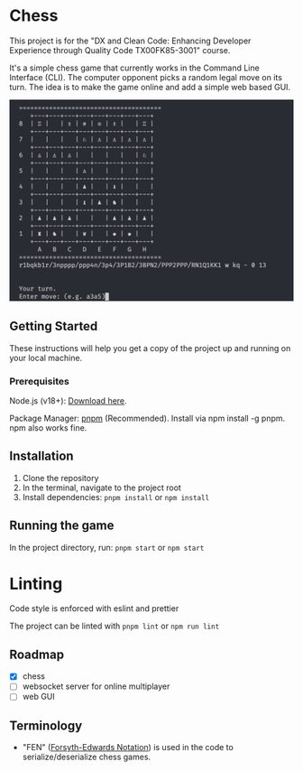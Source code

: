 # Chess

This project is for the "DX and Clean Code: Enhancing Developer Experience through Quality Code TX00FK85-3001" course.

It's a simple chess game that currently works in the Command Line Interface (CLI). The computer opponent picks a random legal move on its turn. The idea is to make the game online and add a simple web based GUI.

![Alt text](docs/screenshot.png)

## Getting Started

These instructions will help you get a copy of the project up and running on your local machine.

### Prerequisites

Node.js (v18+):
[Download here](https://nodejs.org/en).

Package Manager:
[pnpm](https://pnpm.io/) (Recommended). Install via npm install -g pnpm. npm also works fine.

## Installation

1. Clone the repository
2. In the terminal, navigate to the project root
3. Install dependencies: `pnpm install` or `npm install`

## Running the game

In the project directory, run: `pnpm start` or `npm start`

# Linting

Code style is enforced with eslint and prettier

The project can be linted with `pnpm lint` or `npm run lint`

## Roadmap

-   [x] chess
-   [ ] websocket server for online multiplayer
-   [ ] web GUI

## Terminology

-   "FEN" ([Forsyth-Edwards Notation](https://www.chessprogramming.org/Forsyth-Edwards_Notation)) is used in the code to serialize/deserialize chess games.
